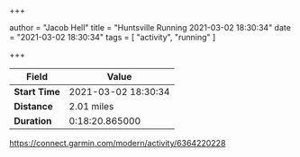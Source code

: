 +++

author = "Jacob Hell"
title = "Huntsville Running 2021-03-02 18:30:34"
date = "2021-03-02 18:30:34"
tags = [
    "activity", "running"
]

+++

<!--more-->

|Field  |Value  |
|--- | --- |
|**Start Time**|2021-03-02 18:30:34|
|**Distance**|2.01 miles|
|**Duration**|0:18:20.865000|

https://connect.garmin.com/modern/activity/6364220228